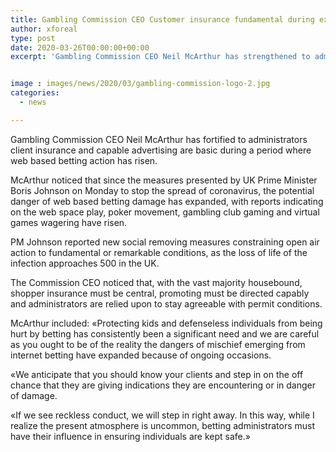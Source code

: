 ```yaml
---
title: Gambling Commission CEO Customer insurance fundamental during exceptional period
author: xforeal 
type: post
date: 2020-03-26T00:00:00+00:00
excerpt: 'Gambling Commission CEO Neil McArthur has strengthened to administrators client assurance and capable promoting are fundamental during a period where web based betting action has risen '


image : images/news/2020/03/gambling-commission-logo-2.jpg
categories:
  - news

---
```

Gambling Commission CEO Neil McArthur has fortified to administrators client insurance and capable advertising are basic during a period where web based betting action has risen. 

McArthur noticed that since the measures presented by UK Prime Minister Boris Johnson on Monday to stop the spread of coronavirus, the potential danger of web based betting damage has expanded, with reports indicating on the web space play, poker movement, gambling club gaming and virtual games wagering have risen. 

PM Johnson reported new social removing measures constraining open air action to fundamental or remarkable conditions, as the loss of life of the infection approaches 500 in the UK. 

The Commission CEO noticed that, with the vast majority housebound, shopper insurance must be central, promoting must be directed capably and administrators are relied upon to stay agreeable with permit conditions. 

McArthur included: &#171;Protecting kids and defenseless individuals from being hurt by betting has consistently been a significant need and we are careful as you ought to be of the reality the dangers of mischief emerging from internet betting have expanded because of ongoing occasions. 

&#171;We anticipate that you should know your clients and step in on the off chance that they are giving indications they are encountering or in danger of damage. 

&#171;If we see reckless conduct, we will step in right away. In this way, while I realize the present atmosphere is uncommon, betting administrators must have their influence in ensuring individuals are kept safe.&#187;